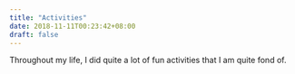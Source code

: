 ```yaml
---
title: "Activities"
date: 2018-11-11T00:23:42+08:00
draft: false
---
```


Throughout my life, I did quite a lot of fun activities that I am quite fond of.
